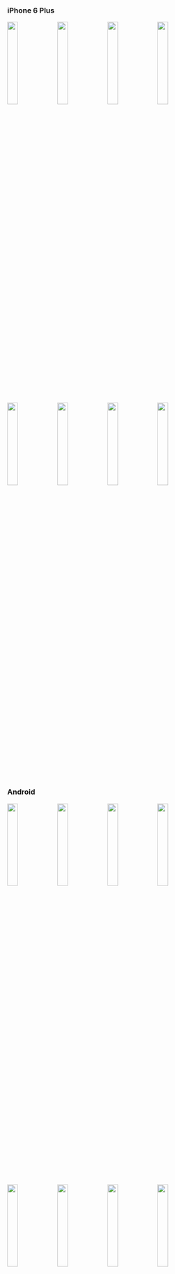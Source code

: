### iPhone 6 Plus

<p float="left">
<img src="https://github.com/gaoxiaosong/react-native-full-image-picker/raw/master/resource/测试程序首页.png" width="22%">
<img src="https://github.com/gaoxiaosong/react-native-full-image-picker/raw/master/resource/拍照单张.png" width="22%">
<img src="https://github.com/gaoxiaosong/react-native-full-image-picker/raw/master/resource/拍照多张.png" width="22%">
<img src="https://github.com/gaoxiaosong/react-native-full-image-picker/raw/master/resource/预览.png" width="22%">
</p>

<p float="left">
<img src="https://github.com/gaoxiaosong/react-native-full-image-picker/raw/master/resource/从相册选择列表.png" width="22%">
<img src="https://github.com/gaoxiaosong/react-native-full-image-picker/raw/master/resource/从相册选择多张.png" width="22%">
<img src="https://github.com/gaoxiaosong/react-native-full-image-picker/raw/master/resource/视频录制.png" width="22%">
<img src="https://github.com/gaoxiaosong/react-native-full-image-picker/raw/master/resource/视频录制预览.png" width="22%">
</p>

### Android

<p float="left">
<img src="https://github.com/gaoxiaosong/react-native-full-image-picker/raw/master/resource/测试程序首页.jpg" width="22%">
<img src="https://github.com/gaoxiaosong/react-native-full-image-picker/raw/master/resource/拍照单张.jpg" width="22%">
<img src="https://github.com/gaoxiaosong/react-native-full-image-picker/raw/master/resource/拍照多张.jpg" width="22%">
<img src="https://github.com/gaoxiaosong/react-native-full-image-picker/raw/master/resource/预览.jpg" width="22%">
</p>

<p float="left">
<img src="https://github.com/gaoxiaosong/react-native-full-image-picker/raw/master/resource/从相册选择列表.jpg" width="22%">
<img src="https://github.com/gaoxiaosong/react-native-full-image-picker/raw/master/resource/从相册选择多张.jpg" width="22%">
<img src="https://github.com/gaoxiaosong/react-native-full-image-picker/raw/master/resource/视频录制.jpg" width="22%">
<img src="https://github.com/gaoxiaosong/react-native-full-image-picker/raw/master/resource/视频录制预览.jpg" width="22%">
</p>